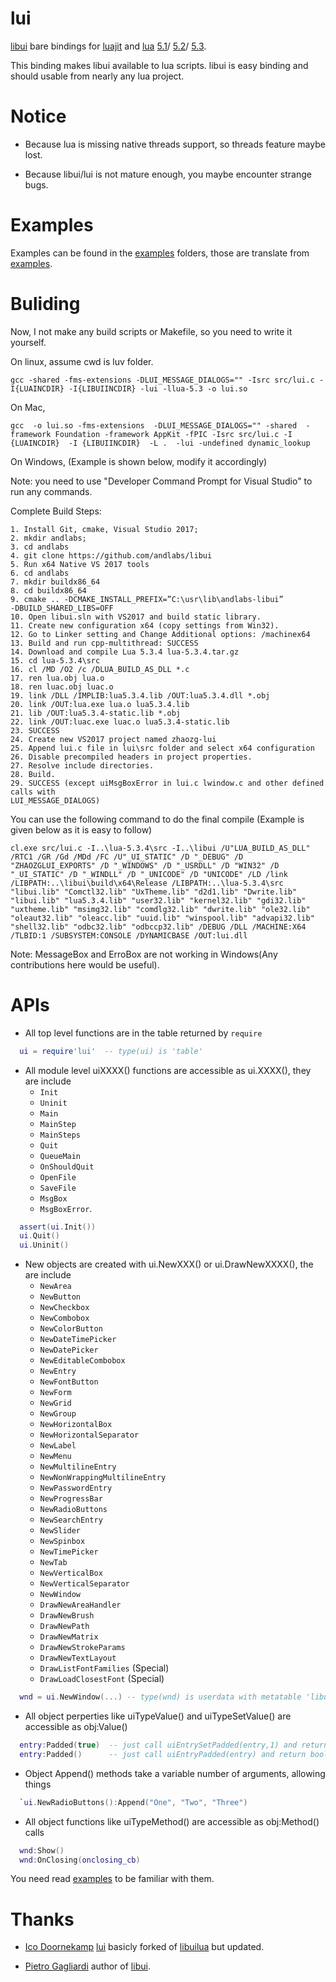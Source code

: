 lui
===

[libui](https://github.com/andlabs/libui) bare bindings for
[luajit](http://luajit.org/) and [lua](http://www.lua.org/)
[5.1](http://www.lua.org/manual/5.1/manual.html)/
[5.2](http://www.lua.org/manual/5.2/manual.html)/
[5.3](http://www.lua.org/manual/5.3/manual.html).

This binding makes libui available to lua scripts. libui is easy binding and should usable from nearly any lua project.

Notice
======

  - Because lua is missing native threads support, so threads feature maybe lost.
  
  - Because libui/lui is not mature enough, you maybe encounter strange bugs.

Examples
========

Examples can be found in the [examples](examples) folders, those are translate from [examples](https://github.com/andlabs/libui/tree/master/examples).

Buliding
========

Now, I not make any build scripts or Makefile, so you need to write it yourself.

On linux, assume cwd is luv folder.

```shell
gcc -shared -fms-extensions -DLUI_MESSAGE_DIALOGS="" -Isrc src/lui.c -I{LUAINCDIR} -I{LIBUIINCDIR} -lui -llua-5.3 -o lui.so
```

On Mac, 

```shell
gcc  -o lui.so -fms-extensions  -DLUI_MESSAGE_DIALOGS="" -shared  -framework Foundation -framework AppKit -fPIC -Isrc src/lui.c -I {LUAINCDIR}  -I {LIBUIINCDIR}  -L .  -lui -undefined dynamic_lookup
```

On Windows, (Example is shown below, modify it accordingly)

Note: you need to use "Developer Command Prompt for Visual Studio" to run any commands.

Complete Build Steps:

```
1. Install Git, cmake, Visual Studio 2017;
2. mkdir andlabs;
3. cd andlabs
4. git clone https://github.com/andlabs/libui
5. Run x64 Native VS 2017 tools
6. cd andlabs
7. mkdir buildx86_64
8. cd buildx86_64
9. cmake .. -DCMAKE_INSTALL_PREFIX=”C:\usr\lib\andlabs-libui”
-DBUILD_SHARED_LIBS=OFF
10. Open libui.sln with VS2017 and build static library.
11. Create new configuration x64 (copy settings from Win32).
12. Go to Linker setting and Change Additional options: /machinex64
13. Build and run cpp-multithread: SUCCESS
14. Download and compile Lua 5.3.4 lua-5.3.4.tar.gz
15. cd lua-5.3.4\src
16. cl /MD /O2 /c /DLUA_BUILD_AS_DLL *.c
17. ren lua.obj lua.o
18. ren luac.obj luac.o
19. link /DLL /IMPLIB:lua5.3.4.lib /OUT:lua5.3.4.dll *.obj
20. link /OUT:lua.exe lua.o lua5.3.4.lib
21. lib /OUT:lua5.3.4-static.lib *.obj
22. link /OUT:luac.exe luac.o lua5.3.4-static.lib
23. SUCCESS
24. Create new VS2017 project named zhaozg-lui
25. Append lui.c file in lui\src folder and select x64 configuration
26. Disable precompiled headers in project properties.
27. Resolve include directories.
28. Build.
29. SUCCESS (except uiMsgBoxError in lui.c lwindow.c and other defined calls with
LUI_MESSAGE_DIALOGS)
```

You can use the following command to do the final compile (Example is given below as it is easy to follow)


```shell
cl.exe src/lui.c -I..\lua-5.3.4\src -I..\libui /U"LUA_BUILD_AS_DLL" /RTC1 /GR /Gd /MDd /FC /U"_UI_STATIC" /D "_DEBUG" /D "ZHAOZGLUI_EXPORTS" /D "_WINDOWS" /D "_USRDLL" /D "WIN32" /D "_UI_STATIC" /D "_WINDLL" /D "_UNICODE" /D "UNICODE" /LD /link /LIBPATH:..\libui\build\x64\Release /LIBPATH:..\lua-5.3.4\src "libui.lib" "Comctl32.lib" "UxTheme.lib" "d2d1.lib" "Dwrite.lib" "libui.lib" "lua5.3.4.lib" "user32.lib" "kernel32.lib" "gdi32.lib" "uxtheme.lib" "msimg32.lib" "comdlg32.lib" "dwrite.lib" "ole32.lib" "oleaut32.lib" "oleacc.lib" "uuid.lib" "winspool.lib" "advapi32.lib" "shell32.lib" "odbc32.lib" "odbccp32.lib" /DEBUG /DLL /MACHINE:X64 /TLBID:1 /SUBSYSTEM:CONSOLE /DYNAMICBASE /OUT:lui.dll
```

Note: MessageBox and ErroBox are not working in Windows(Any contributions here would be useful).

APIs
====

- All top level functions are in the table returned by `require`
```lua
  ui = require'lui'  -- type(ui) is 'table'
```

- All module level uiXXXX() functions are accessible as ui.XXXX(), they are include 
  - `Init`
  - `Uninit`
  - `Main`
  - `MainStep`
  - `MainSteps`
  - `Quit`
  - `QueueMain`
  - `OnShouldQuit`
  - `OpenFile`
  - `SaveFile`
  - `MsgBox`
  - `MsgBoxError`.

```lua
  assert(ui.Init())
  ui.Quit()
  ui.Uninit()
```

- New objects are created with ui.NewXXX() or ui.DrawNewXXXX(), the are include
  - `NewArea`
  - `NewButton`
  - `NewCheckbox`
  - `NewCombobox`
  - `NewColorButton`
  - `NewDateTimePicker`
  - `NewDatePicker`
  - `NewEditableCombobox`
  - `NewEntry`
  - `NewFontButton`
  - `NewForm`
  - `NewGrid`
  - `NewGroup`
  - `NewHorizontalBox`
  - `NewHorizontalSeparator`
  - `NewLabel`
  - `NewMenu`
  - `NewMultilineEntry`
  - `NewNonWrappingMultilineEntry`
  - `NewPasswordEntry`
  - `NewProgressBar`
  - `NewRadioButtons`
  - `NewSearchEntry`
  - `NewSlider`
  - `NewSpinbox`
  - `NewTimePicker`
  - `NewTab`
  - `NewVerticalBox`
  - `NewVerticalSeparator`
  - `NewWindow`
  - `DrawNewAreaHandler`
  - `DrawNewBrush`
  - `DrawNewPath`
  - `DrawNewMatrix`
  - `DrawNewStrokeParams`
  - `DrawNewTextLayout`
  - `DrawListFontFamilies` (Special)
  - `DrawLoadClosestFont`  (Special)

```lua
  wnd = ui.NewWindow(...) -- type(wnd) is userdata with metatable 'libui.Window'
```

- All object perperties like uiTypeValue() and uiTypeSetValue() are accessible as obj:Value()
```lua
  entry:Padded(true)  -- just call uiEntrySetPadded(entry,1) and return object itself
  entry:Padded()      -- just call uiEntryPadded(entry) and return boolean type padded value
```

- Object Append() methods take a variable number of arguments, allowing things
```lua
  `ui.NewRadioButtons():Append("One", "Two", "Three")
```

- All object functions like uiTypeMethod() are accessible as obj:Method() calls
```lua
  wnd:Show()
  wnd:OnClosing(onclosing_cb)
```

You need read [examples](examples) to be familiar with them.

Thanks
======

  - [Ico Doornekamp](https://github.com/zevv) [lui](https://github.com/zhaozg/lui) basicly forked of [libuilua](https://github.com/zevv/libuilua) but updated.
  
  - [Pietro Gagliardi](https://github.com/andlabs) author of [libui](https://github.com/andlabs/libui).

